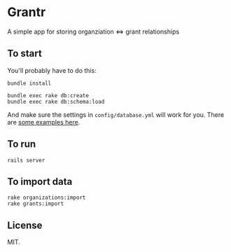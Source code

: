 Grantr
======

A simple app for storing organziation <=> grant relationships

To start
--------

You'll probably have to do this:

    bundle install

    bundle exec rake db:create
    bundle exec rake db:schema:load

And make sure the settings in `config/database.yml` will work for you. There
are [some examples here](https://gist.github.com/erichurst/961978).

To run
------

    rails server


To import data
------

    rake organizations:import
    rake grants:import

License
-------

MIT.
